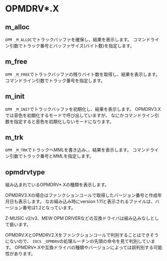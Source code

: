 # OPMDRV\*.X

## m_alloc
`OPM _M_ALLOC`でトラックバッファを確保し、結果を表示します。
コマンドライン引数でトラック番号とバッファサイズ(バイト数)を指定します。


## m_free
`OPM _M_FREE`でトラックバッファの残りバイト数を取得し、結果を表示します。
コマンドライン引数でトラック番号を指定します。


## m_init
`OPM _M_INIT`でトラックバッファを初期化し、結果を表示します。
OPMDRV3.Xでは音色を初期化するモードで呼び出していますが、
なにかコマンドライン引数を指定すると音色を初期化しないモードになります。


## m_trk
`OPM _M_TRK`でトラックへMMLを書き込み、、結果を表示します。
コマンドライン引数でトラック番号とMMLを指定します。


## opmdrvtype
組み込まれているOPMDRV\*.Xの種類を表示します。

OPMDRV3.Xの場合はファンクションコールで取得したバージョン番号と作成年月日も表示します。
なお組み込み時にversion 1.11と表示されるファイルは、バージョン番号は1.2となっています。

Z-MUSIC v2/v3、MEW OPM DRIVERなどの互換ドライバは組み込みなしとして扱います。

OPMDRV.XとOPMDRV2.Xをファンクションコールで判別することはできそうにないので、
`IOCS _OPMDRV`の処理ルーチンの先頭の命令を見て判別しています。
OPMDRV\*.Xや互換ドライバの種類やバージョンによっては誤判別する可能性があります。

